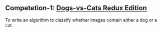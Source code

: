 ## Competetion-1: [Dogs-vs-Cats Redux Edition](https://www.kaggle.com/c/dogs-vs-cats-redux-kernels-edition)
To write an algorithm to classify whether images contain either a dog or a cat. 

